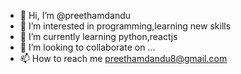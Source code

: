 - 👋 Hi, I’m @preethamdandu
- 👀 I’m interested in programming,learning new skills
- 🌱 I’m currently learning python,reactjs
- 💞️ I’m looking to collaborate on ...
- 📫 How to reach me preethamdandu8@gmail.com

<!---
preethamdandu/preethamdandu is a ✨ special ✨ repository because its `README.md` (this file) appears on your GitHub profile.
You can click the Preview link to take a look at your changes.
--->
